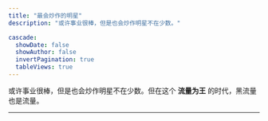 ```yaml
---
title: "最会炒作的明星"
description: "或许事业很棒，但是也会炒作明星不在少数。"

cascade:
  showDate: false
  showAuthor: false
  invertPagination: true
  tableViews: true
---
```


或许事业很棒，但是也会炒作明星不在少数。但在这个 **流量为王** 的时代，黑流量也是流量。

---
